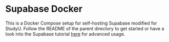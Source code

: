# Supabase Docker

This is a Docker Compose setup for self-hosting Supabase modified for StudyU.
Follow the README of the parent directory to get started or have a look into
the Supabase tutorial
[here](https://supabase.com/docs/guides/hosting/docker) for advanced usage.
